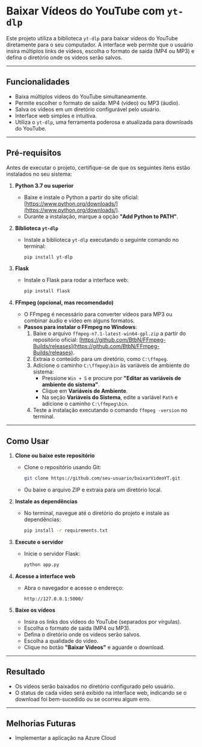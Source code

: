 # Baixar Vídeos do YouTube com `yt-dlp`

Este projeto utiliza a biblioteca `yt-dlp` para baixar vídeos do YouTube diretamente para o seu computador. A interface web permite que o usuário insira múltiplos links de vídeos, escolha o formato de saída (MP4 ou MP3) e defina o diretório onde os vídeos serão salvos.

---

## Funcionalidades

- Baixa múltiplos vídeos do YouTube simultaneamente.
- Permite escolher o formato de saída: MP4 (vídeo) ou MP3 (áudio).
- Salva os vídeos em um diretório configurável pelo usuário.
- Interface web simples e intuitiva.
- Utiliza o `yt-dlp`, uma ferramenta poderosa e atualizada para downloads do YouTube.

---

## Pré-requisitos

Antes de executar o projeto, certifique-se de que os seguintes itens estão instalados no seu sistema:

1. **Python 3.7 ou superior**
   - Baixe e instale o Python a partir do site oficial: [https://www.python.org/downloads/](https://www.python.org/downloads/).
   - Durante a instalação, marque a opção **"Add Python to PATH"**.

2. **Biblioteca `yt-dlp`**
   - Instale a biblioteca `yt-dlp` executando o seguinte comando no terminal:
     ```bash
     pip install yt-dlp
     ```

3. **Flask**
   - Instale o Flask para rodar a interface web:
     ```bash
     pip install flask
     ```

4. **FFmpeg (opcional, mas recomendado)**
   - O FFmpeg é necessário para converter vídeos para MP3 ou combinar áudio e vídeo em alguns formatos.
   - **Passos para instalar o FFmpeg no Windows**:
     1. Baixe o arquivo `ffmpeg-n7.1-latest-win64-gpl.zip` a partir do repositório oficial: [https://github.com/BtbN/FFmpeg-Builds/releases](https://github.com/BtbN/FFmpeg-Builds/releases).
     2. Extraia o conteúdo para um diretório, como `C:\ffmpeg`.
     3. Adicione o caminho `C:\ffmpeg\bin` às variáveis de ambiente do sistema:
        - Pressione `Win + S` e procure por **"Editar as variáveis de ambiente do sistema"**.
        - Clique em **Variáveis de Ambiente**.
        - Na seção **Variáveis do Sistema**, edite a variável `Path` e adicione o caminho `C:\ffmpeg\bin`.
     4. Teste a instalação executando o comando `ffmpeg -version` no terminal.

---

## Como Usar

1. **Clone ou baixe este repositório**
   - Clone o repositório usando Git:
     ```bash
     git clone https://github.com/seu-usuario/baixarVideoYT.git
     ```
   - Ou baixe o arquivo ZIP e extraia para um diretório local.

2. **Instale as dependências**
   - No terminal, navegue até o diretório do projeto e instale as dependências:
     ```bash
     pip install -r requirements.txt
     ```

3. **Execute o servidor**
   - Inicie o servidor Flask:
     ```bash
     python app.py
     ```

4. **Acesse a interface web**
   - Abra o navegador e acesse o endereço:
     ```
     http://127.0.0.1:5000/
     ```

5. **Baixe os vídeos**
   - Insira os links dos vídeos do YouTube (separados por vírgulas).
   - Escolha o formato de saída (MP4 ou MP3).
   - Defina o diretório onde os vídeos serão salvos.
   - Escolha a qualidade do video.
   - Clique no botão **"Baixar Vídeos"** e aguarde o download.

---

## Resultado

- Os vídeos serão baixados no diretório configurado pelo usuário.
- O status de cada vídeo será exibido na interface web, indicando se o download foi bem-sucedido ou se ocorreu algum erro.

---

## Melhorias Futuras

- Implementar a aplicação na Azure Cloud 
